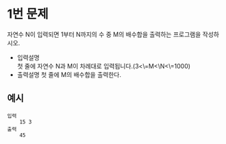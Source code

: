 # 1번 문제

자연수 N이 입력되면 1부터 N까지의 수 중 M의 배수합을 출력하는 프로그램을 작성하시오.

<ul>
    <li>입력설명<br>
    첫 줄에 자연수 N과 M이 차례대로 입력됩니다.(3<\=M<\N<\=1000)
    </li>
    <li>출력설명
        첫 줄에 M의 배수합을 출력한다.
    </li>
</ul>

## 예시
    입력
        15 3
    출력
        45